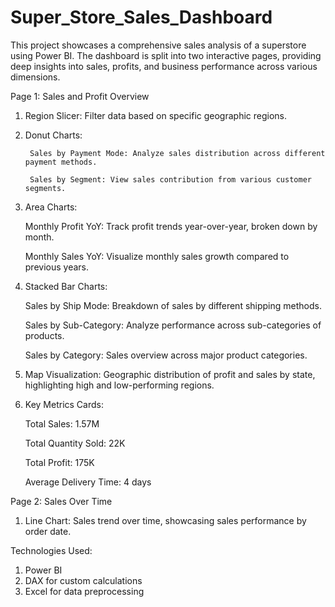 # Super_Store_Sales_Dashboard
This project showcases a comprehensive sales analysis of a superstore using Power BI. The dashboard is split into two interactive pages, providing deep insights into sales, profits, and business performance across various dimensions.

Page 1: Sales and Profit Overview
1. Region Slicer: Filter data based on specific geographic regions.
2. Donut Charts:

        Sales by Payment Mode: Analyze sales distribution across different payment methods.

        Sales by Segment: View sales contribution from various customer segments.

3. Area Charts:

      Monthly Profit YoY: Track profit trends year-over-year, broken down by month.

      Monthly Sales YoY: Visualize monthly sales growth compared to previous years.

4. Stacked Bar Charts:

      Sales by Ship Mode: Breakdown of sales by different shipping methods.

      Sales by Sub-Category: Analyze performance across sub-categories of products.

      Sales by Category: Sales overview across major product categories.

5. Map Visualization: Geographic distribution of profit and sales by state, highlighting high and low-performing regions.

6. Key Metrics Cards:

      Total Sales: 1.57M

      Total Quantity Sold: 22K

      Total Profit: 175K

      Average Delivery Time: 4 days

Page 2: Sales Over Time
1. Line Chart: Sales trend over time, showcasing sales performance by order date.

Technologies Used:
1. Power BI
2. DAX for custom calculations
3. Excel for data preprocessing
